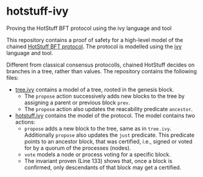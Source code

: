 # hotstuff-ivy
Proving the HotStuff BFT protocol using the ivy language and tool

This repository contains a proof of safety for a high-level model of the chained [HotStuff BFT protocol](https://arxiv.org/abs/1803.05069).
The protocol is modelled using the [ivy](http://microsoft.github.io/ivy/) language and tool.

Different from classical consensus protocolls, chained HotStuff decides on branches in a tree, rather than values.
The repository contains the following files:

* [tree.ivy](tree.ivy) contains a model of a tree, rooted in the genesis block. 
  - The `propose` action successively adds new blocks to the tree by assigning a parent or previous block `prev`. 
  - The `propose` action also updates the reacability predicate `ancestor`.
* [hotstuff.ivy](hotstuff.ivy) contains the model of the protocol. The model contains two actions:
  - `propose` adds a new block to the tree, same as in `tree.ivy`.  Additionally `propose` also updates the `just` predicate. This predicate points to an ancestor block, that was certified, i.e., signed or voted for by a quorum of the processes (nodes).
  - `vote` models a node or process voting for a specific block.
  - The invariant proven (Line 133) shows that, once a block is confirmed, only descendants of that block may get a certified.

